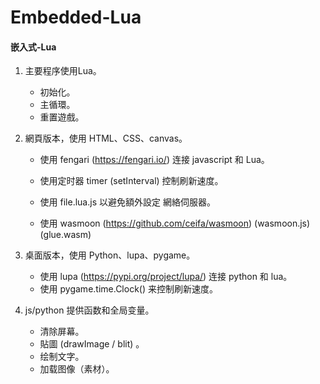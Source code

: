 # Embedded-Lua
#### 嵌入式-Lua

1. 主要程序使用Lua。
	- 初始化。
	- 主循環。
	- 重置遊戲。


2. 網頁版本，使用 HTML、CSS、canvas。
	- 使用 fengari (https://fengari.io/) 连接 javascript 和 Lua。
	- 使用定时器 timer (setInterval) 控制刷新速度。
	- 使用 file.lua.js 以避免額外設定 網絡伺服器。

	- 使用 wasmoon (https://github.com/ceifa/wasmoon) (wasmoon.js) (glue.wasm)


3. 桌面版本，使用 Python、lupa、pygame。
	- 使用 lupa (https://pypi.org/project/lupa/) 连接 python 和 lua。
	- 使用 pygame.time.Clock() 来控制刷新速度。


4. js/python 提供函数和全局变量。
	- 清除屏幕。
	- 貼圖 (drawImage / blit) 。
	- 绘制文字。
	- 加载图像（素材）。
